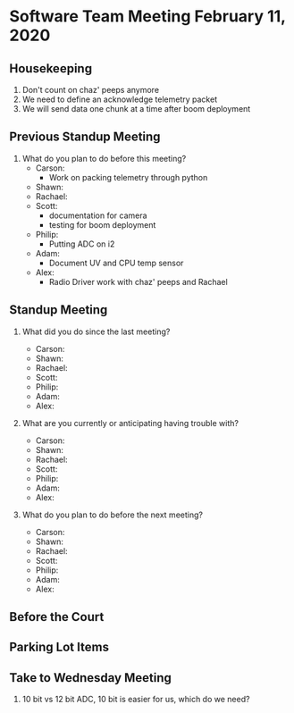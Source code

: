 # Software Team Meeting February 11, 2020
## Housekeeping
1. Don't count on chaz' peeps anymore
2. We need to define an acknowledge telemetry packet
3. We will send data one chunk at a time after boom deployment

## Previous Standup Meeting
1. What do you plan to do before this meeting?
	- Carson:
		- Work on packing telemetry through python 
	- Shawn:
	- Rachael:
	- Scott:
		- documentation for camera
		- testing for boom deployment
	- Philip:
		- Putting ADC on i2
	- Adam:
		- Document UV and CPU temp sensor
	- Alex:
		- Radio Driver work with chaz' peeps and Rachael

## Standup Meeting
1. What did you do since the last meeting?
	- Carson:
	- Shawn:
	- Rachael:
	- Scott:
	- Philip:
	- Adam:
	- Alex:

2. What are you currently or anticipating having trouble with?
	- Carson:
	- Shawn:
	- Rachael:
	- Scott:
	- Philip:
	- Adam:
	- Alex:

3. What do you plan to do before the next meeting?
	- Carson:
	- Shawn:
	- Rachael:
	- Scott:
	- Philip:
	- Adam:
	- Alex:

## Before the Court

## Parking Lot Items

## Take to Wednesday Meeting
1. 10 bit vs 12 bit ADC, 10 bit is easier for us, which do we need?
